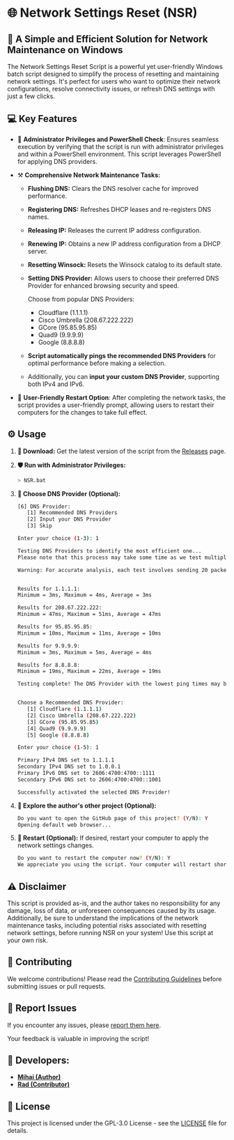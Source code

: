 # 🌐 Network Settings Reset (**NSR**)

## 🚀 A Simple and Efficient Solution for Network Maintenance on Windows

The Network Settings Reset Script is a powerful yet user-friendly Windows batch script designed to simplify the process of resetting and maintaining network settings. It's perfect for users who want to optimize their network configurations, resolve connectivity issues, or refresh DNS settings with just a few clicks.

## 💻 Key Features

- 🔰 **Administrator Privileges and PowerShell Check**: Ensures seamless execution by verifying that the script is run with administrator privileges and within a PowerShell environment. This script leverages PowerShell for applying DNS providers.

- ⚒️ **Comprehensive Network Maintenance Tasks:**
  - **Flushing DNS:** Clears the DNS resolver cache for improved performance.
  - **Registering DNS:** Refreshes DHCP leases and re-registers DNS names.
  - **Releasing IP:** Releases the current IP address configuration.
  - **Renewing IP:** Obtains a new IP address configuration from a DHCP server.
  - **Resetting Winsock:** Resets the Winsock catalog to its default state.
  - **Setting DNS Provider:** Allows users to choose their preferred DNS Provider for enhanced browsing security and speed.

    Choose from popular DNS Providers:
    - Cloudflare (1.1.1.1)
    - Cisco Umbrella (208.67.222.222)
    - GCore (95.85.95.85)
    - Quad9 (9.9.9.9)
    - Google (8.8.8.8)

  - **Script automatically pings the recommended DNS Providers** for optimal performance before making a selection.

  - Additionally, you can **input your custom DNS Provider**, supporting both IPv4 and IPv6.

- 🤝 **User-Friendly Restart Option**: After completing the network tasks, the script provides a user-friendly prompt, allowing users to restart their computers for the changes to take full effect.

## ⚙️ Usage

1. **📁 Download:** 
Get the latest version of the script from the [Releases](https://github.com/M1HA15/Network-Settings-Reset/releases) page.

2. **🛡️ Run with Administrator Privileges:**
   ```bash
   > NSR.bat
   ```
   
3. **🚨 Choose DNS Provider (Optional):**
   ```bash
   [6] DNS Provider:
      [1] Recommended DNS Providers
      [2] Input your DNS Provider
      [3] Skip

   Enter your choice (1-3): 1

   Testing DNS Providers to identify the most efficient one...
   Please note that this process may take some time as we test multiple DNS Providers.

   Warning: For accurate analysis, each test involves sending 20 packets, with each packet containing 32 bytes of data, to every DNS Provider!


   Results for 1.1.1.1:
   Minimum = 3ms, Maximum = 4ms, Average = 3ms

   Results for 208.67.222.222:
   Minimum = 47ms, Maximum = 51ms, Average = 47ms

   Results for 95.85.95.85:
   Minimum = 10ms, Maximum = 11ms, Average = 10ms

   Results for 9.9.9.9:
   Minimum = 3ms, Maximum = 5ms, Average = 4ms

   Results for 8.8.8.8:
   Minimum = 19ms, Maximum = 22ms, Average = 19ms

   Testing complete! The DNS Provider with the lowest ping times may be the optimal choice for your network.


   Choose a Recommended DNS Provider:
      [1] Cloudflare (1.1.1.1)
      [2] Cisco Umbrella (208.67.222.222)
      [3] GCore (95.85.95.85)
      [4] Quad9 (9.9.9.9)
      [5] Google (8.8.8.8)

   Enter your choice (1-5): 1

   Primary IPv4 DNS set to 1.1.1.1
   Secondary IPv4 DNS set to 1.0.0.1
   Primary IPv6 DNS set to 2606:4700:4700::1111
   Secondary IPv6 DNS set to 2606:4700:4700::1001

   Successfully activated the selected DNS Provider!
   ```

4. **📢 Explore the author's other project (Optional):**
   ```bash
   Do you want to open the GitHub page of this project? (Y/N): Y
   Opening default web browser...
   ```

5. **🌌 Restart (Optional):**
If desired, restart your computer to apply the network settings changes.
     ```bash
     Do you want to restart the computer now? (Y/N): Y
     We appreciate you using the script. Your computer will restart shortly!
     ```

## ⚠️ Disclaimer
This script is provided as-is, and the author takes no responsibility for any damage, loss of data, or unforeseen consequences caused by its usage. Additionally, be sure to understand the implications of the network maintenance tasks, including potential risks associated with resetting network settings, before running NSR on your system! Use this script at your own risk.

## 📝 Contributing
We welcome contributions! Please read the [Contributing Guidelines](https://github.com/M1HA15/Network-Settings-Reset/blob/main/CONTRIBUTING.md) before submitting issues or pull requests.

## 🚧 Report Issues
If you encounter any issues, please [report them here](https://github.com/M1HA15/Network-Settings-Reset/issues).

Your feedback is valuable in improving the script!

## 🚀 Developers:
- **[Mihai (Author)](https://github.com/M1HA15)**
- **[Rad (Contributor)](https://github.com/RadNotRed)**

## 📃 License
This project is licensed under the GPL-3.0 License - see the [LICENSE](https://github.com/M1HA15/Network-Settings-Reset/blob/main/LICENSE) file for details.
